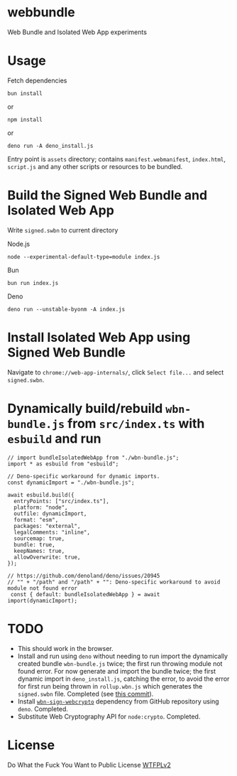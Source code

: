 # webbundle
Web Bundle and Isolated Web App experiments

# Usage

Fetch dependencies

```
bun install
```

or 

```
npm install
```

or 

```
deno run -A deno_install.js
```

Entry point is `assets` directory; contains `manifest.webmanifest`, `index.html`, `script.js` and any other scripts or resources to be bundled. 

# Build the Signed Web Bundle and Isolated Web App

Write `signed.swbn` to current directory

Node.js 
```
node --experimental-default-type=module index.js
```

Bun
```
bun run index.js
```

Deno
```
deno run --unstable-byonm -A index.js
```

# Install Isolated Web App using Signed Web Bundle

Navigate to `chrome://web-app-internals/`, click `Select file...` and select `signed.swbn`.

# Dynamically build/rebuild `wbn-bundle.js` from `src/index.ts` with `esbuild` and run

```
// import bundleIsolatedWebApp from "./wbn-bundle.js";
import * as esbuild from "esbuild";

// Deno-specific workaround for dynamic imports. 
const dynamicImport = "./wbn-bundle.js";

await esbuild.build({
  entryPoints: ["src/index.ts"],
  platform: "node",
  outfile: dynamicImport,
  format: "esm",
  packages: "external",
  legalComments: "inline",
  sourcemap: true,
  bundle: true,
  keepNames: true,
  allowOverwrite: true,
});

// https://github.com/denoland/deno/issues/20945
// "" + "/path" and "/path" + "": Deno-specific workaround to avoid module not found error
 const { default: bundleIsolatedWebApp } = await import(dynamicImport);
```

# TODO

- This should work in the browser.
- Install and run using `deno` without needing to run import the dynamically created bundle `wbn-bundle.js` twice; the first run throwing module not found error. For now generate and import the bundle twice; the first dynamic import in `deno_install.js`, catching the error, to avoid the error for first run being thrown in `rollup.wbn.js` which generates the `signed.swbn` file. Completed (see [this commit](https://github.com/guest271314/webbundle/commit/1623ecb09d12464234f2b17d888e66f652acdb07)).
- Install [`wbn-sign-webcrypto`](https://github.com/guest271314/wbn-sign-webcrypto) dependency from GitHub repository using `deno`. Completed.
- Substitute Web Cryptography API for `node:crypto`. Completed.


# License
Do What the Fuck You Want to Public License [WTFPLv2](http://www.wtfpl.net/about/)
